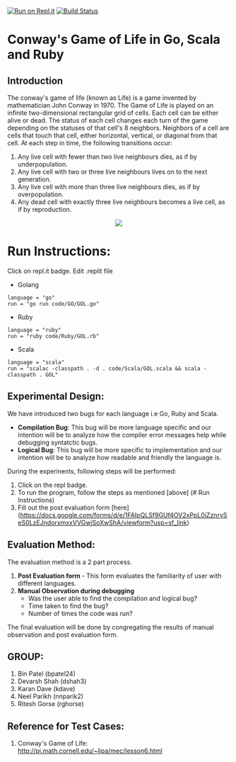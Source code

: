 [![Run on Repl.it](https://repl.it/badge/github/ultraultimated/CSC510_HW2)](https://repl.it/github/ultraultimated/CSC510_HW2)
[![Build Status](https://travis-ci.org/ultraultimated/CSC510_HW2.svg?branch=master)](https://travis-ci.org/ultraultimated/CSC510_HW2)

#  Conway's Game of Life in Go, Scala and Ruby

## Introduction
The conway's game of life (known as Life) is a game invented by mathematician John Conway in 1970. The Game of Life is played on an infinite two-dimensional rectangular grid of cells. Each cell can be either alive or dead. The status of each cell changes each turn of the game depending on the statuses of that cell's 8 neighbors. Neighbors of a cell are cells that touch that cell, either horizontal, vertical, or diagonal from that cell.
At each step in time, the following transitions occur:
1) Any live cell with fewer than two live neighbours dies, as if by underpopulation.
2) Any live cell with two or three live neighbours lives on to the next generation.
3) Any live cell with more than three live neighbours dies, as if by overpopulation.
4) Any dead cell with exactly three live neighbours becomes a live cell, as if by reproduction.

<p align="center">
  <img src="https://github.com/ultraultimated/CSC510_HW2/blob/master/GOL.png">
</p>

# Run Instructions:

Click on repl.it badge. Edit .replit file

- Golang

```
language = "go"
run = "go run code/GO/GOL.go"
```

- Ruby

```
language = "ruby"
run = "ruby code/Ruby/GOL.rb"
```

- Scala

```
language = "scala"
run = "scalac -classpath . -d . code/Scala/GOL.scala && scala -classpath . GOL"
```

## Experimental Design:
We have introduced two bugs for each language i.e Go, Ruby and Scala. 
* <b>Compilation Bug</b>: This bug will be more language specific and our intention will be to analyze how the compiler error messages help while debugging syntatctic bugs.
* <b>Logical Bug</b>: This bug will be more specific to implementation and our intention will be to analyze how readable and friendly the language is.

During the experinents, following steps will be performed:
1) Click on the repl badge.
2) To run the program, follow the steps as mentioned [above] (# Run Instructions)
3) Fill out the post evaluation form [here] (https://docs.google.com/forms/d/e/1FAIpQLSf9GUf4OV2xPpL0iZznrvSeS0LzEJndorxmxxVVGwjSoXwShA/viewform?usp=sf_link)


## Evaluation Method:
The evaluation method is a 2 part process. 
1. <b> Post Evaluation form </b> - This form evaluates the familiarity of user with different languages.
2. <b> Manual Observation during debugging </b>
    * Was the user able to find the compilation and logical bug?
    * Time taken to find the bug?
    * Number of times the code was run?

The final evaluation will be done by congregating the results of manual observation and post evaluation form.

## GROUP:
1) Bin Patel (bpatel24)
2) Devarsh Shah (dshah3)
3) Karan Dave (kdave)
4) Neel Parikh (nnparik2)
5) Ritesh Gorse (rghorse)

## Reference for Test Cases:
1) Conway's Game of Life: http://pi.math.cornell.edu/~lipa/mec/lesson6.html 


